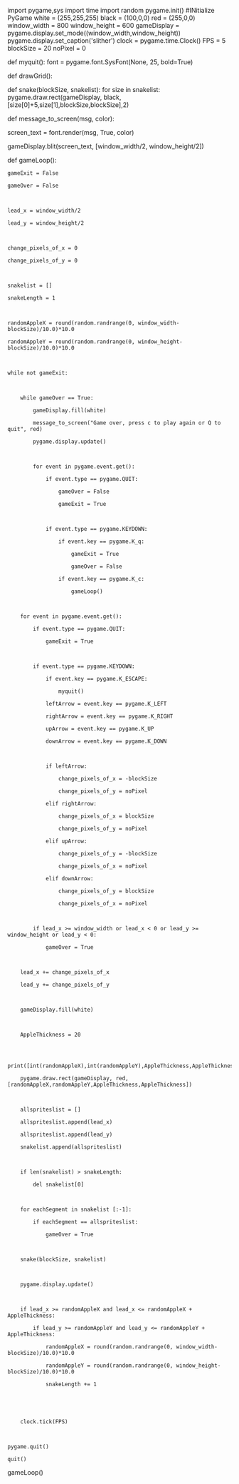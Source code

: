 import pygame,sys
import time
import random
pygame.init()      #INitialize PyGame
white = (255,255,255)
black = (100,0,0)
red = (255,0,0)
window_width = 800
window_height = 600
gameDisplay = pygame.display.set_mode((window_width,window_height))
pygame.display.set_caption('slither')
clock = pygame.time.Clock()
FPS = 5
blockSize = 20
noPixel = 0

def myquit():
	font = pygame.font.SysFont(None, 25, bold=True)

def drawGrid():

def snake(blockSize, snakelist):
    for size in snakelist:
        pygame.draw.rect(gameDisplay, black,[size[0]+5,size[1],blockSize,blockSize],2)



def message_to_screen(msg, color):

  screen_text = font.render(msg, True, color)

   gameDisplay.blit(screen_text, [window_width/2, window_height/2])

    

def gameLoop():

    gameExit = False

    gameOver = False



    lead_x = window_width/2

    lead_y = window_height/2



    change_pixels_of_x = 0

    change_pixels_of_y = 0



    snakelist = []

    snakeLength = 1



    randomAppleX = round(random.randrange(0, window_width-blockSize)/10.0)*10.0

    randomAppleY = round(random.randrange(0, window_height-blockSize)/10.0)*10.0

    

    while not gameExit:

        

        while gameOver == True:

            gameDisplay.fill(white)

            message_to_screen("Game over, press c to play again or Q to quit", red)

            pygame.display.update()



            for event in pygame.event.get():

                if event.type == pygame.QUIT:

                    gameOver = False

                    gameExit = True

                    

                if event.type == pygame.KEYDOWN:

                    if event.key == pygame.K_q:

                        gameExit = True

                        gameOver = False

                    if event.key == pygame.K_c:

                        gameLoop()

            

        for event in pygame.event.get():

            if event.type == pygame.QUIT:

                gameExit = True



            if event.type == pygame.KEYDOWN:

                if event.key == pygame.K_ESCAPE:

                    myquit()

                leftArrow = event.key == pygame.K_LEFT

                rightArrow = event.key == pygame.K_RIGHT

                upArrow = event.key == pygame.K_UP

                downArrow = event.key == pygame.K_DOWN

                

                if leftArrow:

                    change_pixels_of_x = -blockSize

                    change_pixels_of_y = noPixel

                elif rightArrow:

                    change_pixels_of_x = blockSize

                    change_pixels_of_y = noPixel

                elif upArrow:

                    change_pixels_of_y = -blockSize

                    change_pixels_of_x = noPixel

                elif downArrow:

                    change_pixels_of_y = blockSize

                    change_pixels_of_x = noPixel



            if lead_x >= window_width or lead_x < 0 or lead_y >= window_height or lead_y < 0:

                gameOver = True

                   

        lead_x += change_pixels_of_x

        lead_y += change_pixels_of_y

        

        gameDisplay.fill(white)



        AppleThickness = 20



        print([int(randomAppleX),int(randomAppleY),AppleThickness,AppleThickness])

        pygame.draw.rect(gameDisplay, red, [randomAppleX,randomAppleY,AppleThickness,AppleThickness])



        allspriteslist = []

        allspriteslist.append(lead_x)

        allspriteslist.append(lead_y)

        snakelist.append(allspriteslist)



        if len(snakelist) > snakeLength:

            del snakelist[0]

            

        for eachSegment in snakelist [:-1]:

            if eachSegment == allspriteslist:

                gameOver = True

                

        snake(blockSize, snakelist)

        

        pygame.display.update()

        

        if lead_x >= randomAppleX and lead_x <= randomAppleX + AppleThickness:

            if lead_y >= randomAppleY and lead_y <= randomAppleY + AppleThickness:

                randomAppleX = round(random.randrange(0, window_width-blockSize)/10.0)*10.0

                randomAppleY = round(random.randrange(0, window_height-blockSize)/10.0)*10.0

                snakeLength += 1



             

        clock.tick(FPS)



    pygame.quit()

    quit()

gameLoop()

